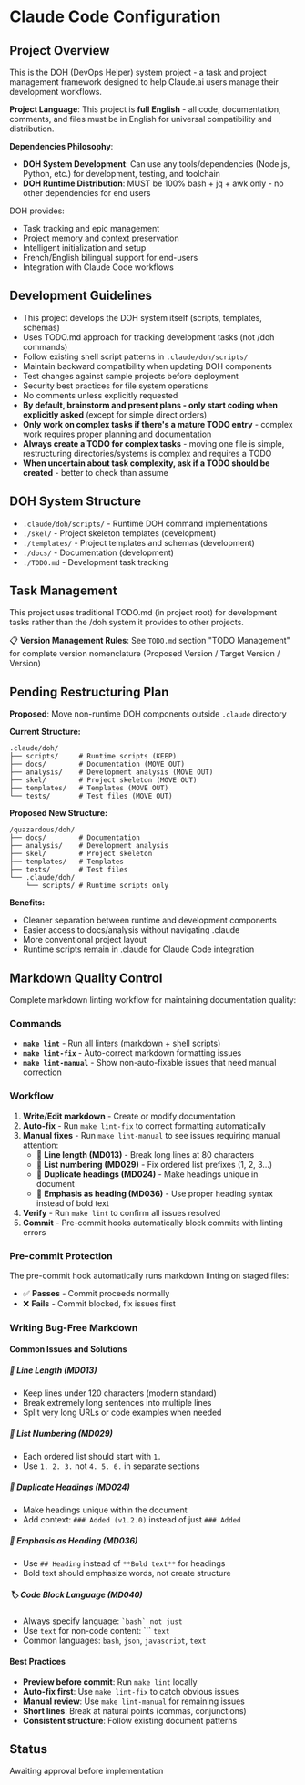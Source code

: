 # Claude Code Configuration

## Project Overview

This is the DOH (DevOps Helper) system project - a task and project management framework designed to help Claude.ai
users manage their development workflows.

**Project Language**: This project is **full English** - all code, documentation, comments, and files must be in English
for universal compatibility and distribution.

**Dependencies Philosophy**:

- **DOH System Development**: Can use any tools/dependencies (Node.js, Python, etc.) for development, testing, and
  toolchain
- **DOH Runtime Distribution**: MUST be 100% bash + jq + awk only - no other dependencies for end users

DOH provides:

- Task tracking and epic management
- Project memory and context preservation
- Intelligent initialization and setup
- French/English bilingual support for end-users
- Integration with Claude Code workflows

## Development Guidelines

- This project develops the DOH system itself (scripts, templates, schemas)
- Uses TODO.md approach for tracking development tasks (not /doh commands)
- Follow existing shell script patterns in `.claude/doh/scripts/`
- Maintain backward compatibility when updating DOH components
- Test changes against sample projects before deployment
- Security best practices for file system operations
- No comments unless explicitly requested
- **By default, brainstorm and present plans - only start coding when explicitly asked** (except for simple direct
  orders)
- **Only work on complex tasks if there's a mature TODO entry** - complex work requires proper planning and
  documentation
- **Always create a TODO for complex tasks** - moving one file is simple, restructuring directories/systems is complex
  and requires a TODO
- **When uncertain about task complexity, ask if a TODO should be created** - better to check than assume

## DOH System Structure

- `.claude/doh/scripts/` - Runtime DOH command implementations
- `./skel/` - Project skeleton templates (development)
- `./templates/` - Project templates and schemas (development)
- `./docs/` - Documentation (development)
- `./TODO.md` - Development task tracking

## Task Management

This project uses traditional TODO.md (in project root) for development tasks rather than the /doh system it provides to
other projects.

📋 **Version Management Rules**: See `TODO.md` section "TODO Management" for complete version nomenclature (Proposed
Version / Target Version / Version)

## Pending Restructuring Plan

**Proposed**: Move non-runtime DOH components outside `.claude` directory

**Current Structure:**

```text
.claude/doh/
├── scripts/     # Runtime scripts (KEEP)
├── docs/        # Documentation (MOVE OUT)
├── analysis/    # Development analysis (MOVE OUT)
├── skel/        # Project skeleton (MOVE OUT)
├── templates/   # Templates (MOVE OUT)
└── tests/       # Test files (MOVE OUT)
```

**Proposed New Structure:**

```text
/quazardous/doh/
├── docs/        # Documentation
├── analysis/    # Development analysis
├── skel/        # Project skeleton
├── templates/   # Templates
├── tests/       # Test files
└── .claude/doh/
    └── scripts/ # Runtime scripts only
```

**Benefits:**

- Cleaner separation between runtime and development components
- Easier access to docs/analysis without navigating .claude
- More conventional project layout
- Runtime scripts remain in .claude for Claude Code integration

## Markdown Quality Control

Complete markdown linting workflow for maintaining documentation quality:

### Commands

- **`make lint`** - Run all linters (markdown + shell scripts)
- **`make lint-fix`** - Auto-correct markdown formatting issues
- **`make lint-manual`** - Show non-auto-fixable issues that need manual correction

### Workflow

1. **Write/Edit markdown** - Create or modify documentation
2. **Auto-fix** - Run `make lint-fix` to correct formatting automatically
3. **Manual fixes** - Run `make lint-manual` to see issues requiring manual attention:
   - 📏 **Line length (MD013)** - Break long lines at 80 characters
   - 🔢 **List numbering (MD029)** - Fix ordered list prefixes (1, 2, 3...)
   - 📑 **Duplicate headings (MD024)** - Make headings unique in document
   - 📝 **Emphasis as heading (MD036)** - Use proper heading syntax instead of bold text
4. **Verify** - Run `make lint` to confirm all issues resolved
5. **Commit** - Pre-commit hooks automatically block commits with linting errors

### Pre-commit Protection

The pre-commit hook automatically runs markdown linting on staged files:

- ✅ **Passes** - Commit proceeds normally
- ❌ **Fails** - Commit blocked, fix issues first

### Writing Bug-Free Markdown

#### Common Issues and Solutions

##### 📏 Line Length (MD013)

- Keep lines under 120 characters (modern standard)
- Break extremely long sentences into multiple lines
- Split very long URLs or code examples when needed

##### 🔢 List Numbering (MD029)

- Each ordered list should start with `1.`
- Use `1. 2. 3.` not `4. 5. 6.` in separate sections

##### 📑 Duplicate Headings (MD024)

- Make headings unique within the document
- Add context: `### Added (v1.2.0)` instead of just `### Added`

##### 📝 Emphasis as Heading (MD036)

- Use `## Heading` instead of `**Bold text**` for headings
- Bold text should emphasize words, not create structure

##### 🏷️ Code Block Language (MD040)

- Always specify language: `` `bash` not just ``
- Use `text` for non-code content: ``` `text`
- Common languages: `bash`, `json`, `javascript`, `text`

#### Best Practices

- **Preview before commit**: Run `make lint` locally
- **Auto-fix first**: Use `make lint-fix` to catch obvious issues
- **Manual review**: Use `make lint-manual` for remaining issues
- **Short lines**: Break at natural points (commas, conjunctions)
- **Consistent structure**: Follow existing document patterns

## Status

Awaiting approval before implementation
